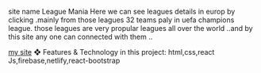 site name League Mania
Here we can see leagues details  in europ by clicking  .mainly from those leagues 32 teams paly in uefa champions league.
those leagues are very propular leagues all over the world ..and by this site any one can connected with them  ..

[my site](https://quizzical-khorana-f12b24.netlify.app)
❖ Features & Technology in this project: html,css,react 
Js,firebase,netlify,react-bootstrap
